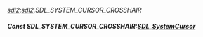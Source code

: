 _[sdl2](../../modules/sdl2/sdl2-module.md):[sdl2](../../modules/sdl2/sdl2-module.md).SDL\_SYSTEM\_CURSOR\_CROSSHAIR_
##### Const SDL\_SYSTEM\_CURSOR\_CROSSHAIR:[SDL_SystemCursor](../../modules/sdl2/sdl2-sdl_systemcursor.md)
